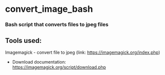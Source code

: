 # convert_image_bash
### Bash script that converts files to jpeg files
## Tools used: 
Imagemagick - convert file to jpeg (link: https://imagemagick.org/index.php)
- Download documentation: https://imagemagick.org/script/download.php 
